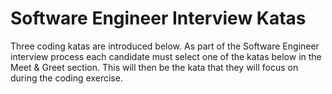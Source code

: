# Software Engineer Interview Katas 

Three coding katas are introduced below. As part of the Software Engineer interview process each candidate must select one of the katas below in the Meet & Greet section. This will then be the kata that they will focus on during the coding exercise.  